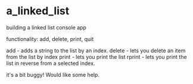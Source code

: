 # a_linked_list
building a linked list console app

functionality:
add, delete, print, quit

add - adds a string to the list by an index.
delete - lets you delete an item from the list by index
print - lets you print the list
rprint - lets you print the list in reverse from a selected index.

it's a bit buggy! Would like some help.
